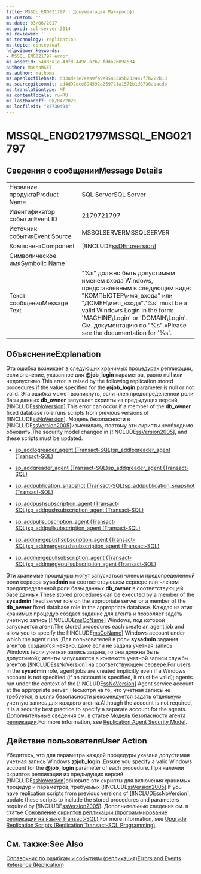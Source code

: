 ```yaml
---
title: MSSQL_ENG021797 | Документация Майкрософт
ms.custom: ''
ms.date: 03/06/2017
ms.prod: sql-server-2014
ms.reviewer: ''
ms.technology: replication
ms.topic: conceptual
helpviewer_keywords:
- MSSQL_ENG021797 error
ms.assetid: 54d83a1e-43fd-449c-a2b2-fdda2609a534
author: MashaMSFT
ms.author: mathoma
ms.openlocfilehash: d33ade7e7eea9fa9e95453a5b232447f7b222b18
ms.sourcegitcommit: ad4d92dce894592a259721a1571b1d8736abacdb
ms.translationtype: MT
ms.contentlocale: ru-RU
ms.lasthandoff: 08/04/2020
ms.locfileid: "87730494"
---
```

# <a name="mssql_eng021797"></a><span data-ttu-id="c073a-102">MSSQL_ENG021797</span><span class="sxs-lookup"><span data-stu-id="c073a-102">MSSQL_ENG021797</span></span>
    
## <a name="message-details"></a><span data-ttu-id="c073a-103">Сведения о сообщении</span><span class="sxs-lookup"><span data-stu-id="c073a-103">Message Details</span></span>  
  
|||  
|-|-|  
|<span data-ttu-id="c073a-104">Название продукта</span><span class="sxs-lookup"><span data-stu-id="c073a-104">Product Name</span></span>|<span data-ttu-id="c073a-105">SQL Server</span><span class="sxs-lookup"><span data-stu-id="c073a-105">SQL Server</span></span>|  
|<span data-ttu-id="c073a-106">Идентификатор события</span><span class="sxs-lookup"><span data-stu-id="c073a-106">Event ID</span></span>|<span data-ttu-id="c073a-107">21797</span><span class="sxs-lookup"><span data-stu-id="c073a-107">21797</span></span>|  
|<span data-ttu-id="c073a-108">Источник события</span><span class="sxs-lookup"><span data-stu-id="c073a-108">Event Source</span></span>|<span data-ttu-id="c073a-109">MSSQLSERVER</span><span class="sxs-lookup"><span data-stu-id="c073a-109">MSSQLSERVER</span></span>|  
|<span data-ttu-id="c073a-110">Компонент</span><span class="sxs-lookup"><span data-stu-id="c073a-110">Component</span></span>|[!INCLUDE[ssDEnoversion](../../includes/ssdenoversion-md.md)]|  
|<span data-ttu-id="c073a-111">Символическое имя</span><span class="sxs-lookup"><span data-stu-id="c073a-111">Symbolic Name</span></span>||  
|<span data-ttu-id="c073a-112">Текст сообщения</span><span class="sxs-lookup"><span data-stu-id="c073a-112">Message Text</span></span>|<span data-ttu-id="c073a-113">"%s" должно быть допустимым именем входа Windows, представленным в следующем виде: "КОМПЬЮТЕР\имя_входа" или "ДОМЕН\имя_входа".</span><span class="sxs-lookup"><span data-stu-id="c073a-113">'%s' must be a valid Windows Login in the form: 'MACHINE\Login' or 'DOMAIN\Login'.</span></span> <span data-ttu-id="c073a-114">См. документацию по "%s".»</span><span class="sxs-lookup"><span data-stu-id="c073a-114">Please see the documentation for '%s'.</span></span>|  
  
## <a name="explanation"></a><span data-ttu-id="c073a-115">Объяснение</span><span class="sxs-lookup"><span data-stu-id="c073a-115">Explanation</span></span>  
 <span data-ttu-id="c073a-116">Эта ошибка возникает в следующих хранимых процедурах репликации, если значение, указанное для **@job_login** параметра, равно null или недопустимо.</span><span class="sxs-lookup"><span data-stu-id="c073a-116">This error is raised by the following replication stored procedures if the value specified for the **@job_login** parameter is null or not valid.</span></span> <span data-ttu-id="c073a-117">Эта ошибка может возникнуть, если член предопределенной роли базы данных **db_owner** запускает скрипты из предыдущих версий [!INCLUDE[ssNoVersion](../../includes/ssnoversion-md.md)].</span><span class="sxs-lookup"><span data-stu-id="c073a-117">This error can occur if a member of the **db_owner** fixed database role runs scripts from previous versions of [!INCLUDE[ssNoVersion](../../includes/ssnoversion-md.md)].</span></span> <span data-ttu-id="c073a-118">Модель безопасности в [!INCLUDE[ssVersion2005](../../includes/ssversion2005-md.md)]изменилась, поэтому эти скрипты необходимо обновить.</span><span class="sxs-lookup"><span data-stu-id="c073a-118">The security model changed in [!INCLUDE[ssVersion2005](../../includes/ssversion2005-md.md)], and these scripts must be updated.</span></span>  
  
-   [<span data-ttu-id="c073a-119">sp_addlogreader_agent (Transact-SQL)</span><span class="sxs-lookup"><span data-stu-id="c073a-119">sp_addlogreader_agent &#40;Transact-SQL&#41;</span></span>](/sql/relational-databases/system-stored-procedures/sp-addlogreader-agent-transact-sql)  
  
-   [<span data-ttu-id="c073a-120">sp_addqreader_agent (Transact-SQL)</span><span class="sxs-lookup"><span data-stu-id="c073a-120">sp_addqreader_agent &#40;Transact-SQL&#41;</span></span>](/sql/relational-databases/system-stored-procedures/sp-addqreader-agent-transact-sql)  
  
-   [<span data-ttu-id="c073a-121">sp_addpublication_snapshot (Transact-SQL)</span><span class="sxs-lookup"><span data-stu-id="c073a-121">sp_addpublication_snapshot &#40;Transact-SQL&#41;</span></span>](/sql/relational-databases/system-stored-procedures/sp-addpublication-snapshot-transact-sql)  
  
-   [<span data-ttu-id="c073a-122">sp_addpushsubscription_agent (Transact-SQL)</span><span class="sxs-lookup"><span data-stu-id="c073a-122">sp_addpushsubscription_agent &#40;Transact-SQL&#41;</span></span>](/sql/relational-databases/system-stored-procedures/sp-addpushsubscription-agent-transact-sql)  
  
-   [<span data-ttu-id="c073a-123">sp_addpullsubscription_agent (Transact-SQL)</span><span class="sxs-lookup"><span data-stu-id="c073a-123">sp_addpullsubscription_agent &#40;Transact-SQL&#41;</span></span>](/sql/relational-databases/system-stored-procedures/sp-addpullsubscription-agent-transact-sql)  
  
-   [<span data-ttu-id="c073a-124">sp_addmergepushsubscription_agent (Transact-SQL)</span><span class="sxs-lookup"><span data-stu-id="c073a-124">sp_addmergepushsubscription_agent &#40;Transact-SQL&#41;</span></span>](/sql/relational-databases/system-stored-procedures/sp-addmergepushsubscription-agent-transact-sql)  
  
-   [<span data-ttu-id="c073a-125">sp_addmergepullsubscription_agent (Transact-SQL)</span><span class="sxs-lookup"><span data-stu-id="c073a-125">sp_addmergepullsubscription_agent &#40;Transact-SQL&#41;</span></span>](/sql/relational-databases/system-stored-procedures/sp-addmergepullsubscription-agent-transact-sql)  
  
 <span data-ttu-id="c073a-126">Эти хранимые процедуры могут запускаться членом предопределенной роли сервера **sysadmin** на соответствующем сервере или членом предопределенной роли базы данных **db_owner** в соответствующей базе данных.</span><span class="sxs-lookup"><span data-stu-id="c073a-126">These stored procedures can be executed by a member of the **sysadmin** fixed server role on the appropriate server or a member of the **db_owner** fixed database role in the appropriate database.</span></span> <span data-ttu-id="c073a-127">Каждая из этих хранимых процедур создает задание для агента и позволяет задать учетную запись [!INCLUDE[msCoName](../../includes/msconame-md.md)] Windows, под которой запускается агент.</span><span class="sxs-lookup"><span data-stu-id="c073a-127">The stored procedures each create an agent job and allow you to specify the [!INCLUDE[msCoName](../../includes/msconame-md.md)] Windows account under which the agent runs.</span></span> <span data-ttu-id="c073a-128">Для пользователей в роли **sysadmin** задания агентов создаются неявно, даже если не задана учетная запись Windows (если учетная запись задана, то она должна быть допустимой); агенты запускаются в контексте учетной записи службы агентов [!INCLUDE[ssNoVersion](../../includes/ssnoversion-md.md)] на соответствующем сервере.</span><span class="sxs-lookup"><span data-stu-id="c073a-128">For users in the **sysadmin** role, agent jobs are created implicitly even if a Windows account is not specified (if an account is specified, it must be valid); agents run under the context of the [!INCLUDE[ssNoVersion](../../includes/ssnoversion-md.md)] Agent service account at the appropriate server.</span></span> <span data-ttu-id="c073a-129">Несмотря на то, что учетная запись не требуется, в целях безопасности рекомендуется задать отдельную учетную запись для каждого агента.</span><span class="sxs-lookup"><span data-stu-id="c073a-129">Although the account is not required, it is a security best practice to specify a separate account for the agents.</span></span> <span data-ttu-id="c073a-130">Дополнительные сведения см. в статье [Модель безопасности агента репликации](security/replication-agent-security-model.md).</span><span class="sxs-lookup"><span data-stu-id="c073a-130">For more information, see [Replication Agent Security Model](security/replication-agent-security-model.md).</span></span>  
  
## <a name="user-action"></a><span data-ttu-id="c073a-131">Действие пользователя</span><span class="sxs-lookup"><span data-stu-id="c073a-131">User Action</span></span>  
 <span data-ttu-id="c073a-132">Убедитесь, что для параметра каждой процедуры указана допустимая учетная запись Windows **@job_login** .</span><span class="sxs-lookup"><span data-stu-id="c073a-132">Ensure you specify a valid Windows account for the **@job_login** parameter of each procedure.</span></span> <span data-ttu-id="c073a-133">При наличии скриптов репликации из предыдущих версий [!INCLUDE[ssNoVersion](../../includes/ssnoversion-md.md)]обновите эти скрипты для включения хранимых процедур и параметров, требуемых [!INCLUDE[ssVersion2005](../../includes/ssversion2005-md.md)].</span><span class="sxs-lookup"><span data-stu-id="c073a-133">If you have replication scripts from previous versions of [!INCLUDE[ssNoVersion](../../includes/ssnoversion-md.md)], update these scripts to include the stored procedures and parameters required by [!INCLUDE[ssVersion2005](../../includes/ssversion2005-md.md)].</span></span> <span data-ttu-id="c073a-134">Дополнительные сведения см. в статье [Обновление скриптов репликации (программирование репликации на языке Transact-SQL)](administration/upgrade-replication-scripts-replication-transact-sql-programming.md).</span><span class="sxs-lookup"><span data-stu-id="c073a-134">For more information, see [Upgrade Replication Scripts &#40;Replication Transact-SQL Programming&#41;](administration/upgrade-replication-scripts-replication-transact-sql-programming.md).</span></span>  
  
## <a name="see-also"></a><span data-ttu-id="c073a-135">См. также:</span><span class="sxs-lookup"><span data-stu-id="c073a-135">See Also</span></span>  
 [<span data-ttu-id="c073a-136">Справочник по ошибкам и событиям (репликация)</span><span class="sxs-lookup"><span data-stu-id="c073a-136">Errors and Events Reference &#40;Replication&#41;</span></span>](errors-and-events-reference-replication.md)  
  
  
